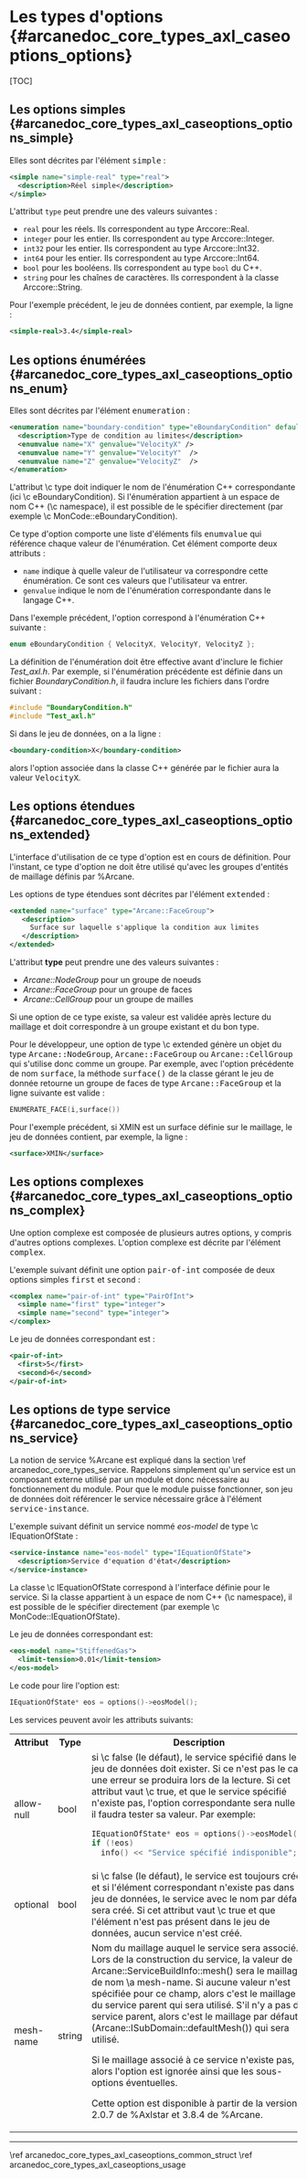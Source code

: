 ﻿# Les types d'options {#arcanedoc_core_types_axl_caseoptions_options}

[TOC]

## Les options simples {#arcanedoc_core_types_axl_caseoptions_options_simple}

Elles sont décrites par l'élément <tt>simple</tt> :

```xml
<simple name="simple-real" type="real">
  <description>Réel simple</description>
</simple>
```

L'attribut `type` peut prendre une des valeurs suivantes :
- `real` pour les réels. Ils correspondent au type Arccore::Real.
- `integer` pour les entier. Ils correspondent au type Arccore::Integer.
- `int32` pour les entier. Ils correspondent au type Arccore::Int32.
- `int64` pour les entier. Ils correspondent au type Arccore::Int64.
- `bool` pour les booléens. Ils correspondent au type `bool` du C++.
- `string` pour les chaînes de caractères. Ils correspondent à la classe Arccore::String.

Pour l'exemple précédent, le jeu de données contient, par exemple, la ligne :

```xml
<simple-real>3.4</simple-real>
```

## Les options énumérées {#arcanedoc_core_types_axl_caseoptions_options_enum}

Elles sont décrites par l'élément <tt>enumeration</tt> :

```xml
<enumeration name="boundary-condition" type="eBoundaryCondition" default="X">
  <description>Type de condition au limites</description>
  <enumvalue name="X" genvalue="VelocityX" />
  <enumvalue name="Y" genvalue="VelocityY"  />
  <enumvalue name="Z" genvalue="VelocityZ"  />
</enumeration>
```

L'attribut \c type doit indiquer le nom de
l'énumération C++ correspondante (ici \c eBoundaryCondition). Si
l'énumération appartient à un espace de nom C++ (\c namespace), il
est possible de le spécifier directement (par exemple \c MonCode::eBoundaryCondition).
	
Ce type d'option comporte une liste d'éléments fils
<tt>enumvalue</tt> qui référence chaque valeur
de l'énumération. Cet élément comporte deux attributs :
- `name` indique à quelle valeur de l'utilisateur va
  correspondre cette énumération. Ce sont ces valeurs que
  l'utilisateur va entrer.
- `genvalue` indique le nom de l'énumération correspondante
  dans le langage C++.

Dans l'exemple précédent, l'option correspond à l'énumération C++
suivante :

```cpp
enum eBoundaryCondition { VelocityX, VelocityY, VelocityZ };
```

La définition de l'énumération doit être effective avant d'inclure
le fichier *Test_axl.h*. Par exemple, si l'énumération
précédente est définie dans un fichier *BoundaryCondition.h*,
il faudra inclure les fichiers dans l'ordre suivant :
```cpp
#include "BoundaryCondition.h"
#include "Test_axl.h"
```
  
Si dans le jeu de données, on a la ligne :

```xml
<boundary-condition>X</boundary-condition>
```
 
alors l'option associée dans la classe C++ générée par le fichier aura
la valeur <tt>VelocityX</tt>.

## Les options étendues {#arcanedoc_core_types_axl_caseoptions_options_extended}

L'interface d'utilisation de ce type d'option est en cours de définition.
Pour l'instant, ce type d'option ne doit être utilisé qu'avec les 
groupes d'entités de maillage définis par %Arcane.

  Les options de type étendues sont décrites par l'élément <tt>extended</tt> :

```xml
<extended name="surface" type="Arcane::FaceGroup">
   <description>
     Surface sur laquelle s'applique la condition aux limites
   </description>
</extended>
```

L'attribut <b>type</b> peut prendre une des valeurs suivantes :
  
- *Arcane::NodeGroup* pour un groupe de noeuds
- *Arcane::FaceGroup* pour un groupe de faces
- *Arcane::CellGroup* pour un groupe de mailles

Si une option de ce type existe, sa valeur est validée après lecture
du maillage et doit correspondre à un groupe existant et du bon type.

Pour le développeur, une option de type \c extended génère un objet du type
<tt>Arcane::NodeGroup</tt>, <tt>Arcane::FaceGroup</tt> 
ou <tt>Arcane::CellGroup</tt> qui s'utilise donc comme un groupe. Par exemple,
avec l'option précédente de nom <tt>surface</tt>, la méthode
<tt>surface()</tt> de la classe gérant le jeu de donnée retourne un
groupe de faces de type <tt>Arcane::FaceGroup</tt> et la ligne suivante est valide :

```cpp
ENUMERATE_FACE(i,surface())
```

Pour l'exemple précédent, si XMIN est un surface définie sur le maillage,
le jeu de données contient, par exemple, la ligne :

```xml
<surface>XMIN</surface>
```

## Les options complexes {#arcanedoc_core_types_axl_caseoptions_options_complex}

Une option complexe est composée de plusieurs autres options, y compris
d'autres options complexes. L'option complexe est décrite par l'élément <tt>complex</tt>.

L'exemple suivant définit une option <tt>pair-of-int</tt> composée
de deux options simples <tt>first</tt> et <tt>second</tt> :

```xml
<complex name="pair-of-int" type="PairOfInt">
  <simple name="first" type="integer">
  <simple name="second" type="integer">
</complex>
```

Le jeu de données correspondant est :

```xml
<pair-of-int>
  <first>5</first>
  <second>6</second>
</pair-of-int>
```

## Les options de type service {#arcanedoc_core_types_axl_caseoptions_options_service}

La notion de service %Arcane est expliqué dans la section \ref arcanedoc_core_types_service.
Rappelons simplement qu'un service est un composant externe utilisé par un module
et donc nécessaire au fonctionnement du module. Pour que le module puisse
fonctionner, son jeu de données doit référencer le service nécessaire grâce à
l'élément <tt>service-instance</tt>.

L'exemple suivant définit un service nommé *eos-model* 
de type \c IEquationOfState :

```xml
<service-instance name="eos-model" type="IEquationOfState">
  <description>Service d'equation d'état</description>
</service-instance>
```

La classe \c IEquationOfState correspond à l'interface définie pour le service.
Si la classe appartient à un espace de nom C++ (\c namespace), il est
possible de le spécifier directement (par exemple \c
MonCode::IEquationOfState).

Le jeu de données correspondant est:

```xml
<eos-model name="StiffenedGas">
  <limit-tension>0.01</limit-tension>
</eos-model>
```

Le code pour lire l'option est:
  
```cpp
IEquationOfState* eos = options()->eosModel();
```
  
Les services peuvent avoir les attributs suivants:
<table>
<tr>
<th>Attribut</th>
<th>Type</th>
<th>Description</th>
</tr>
<tr>
<td>allow-null</td>
<td>bool</td>
<td>si \c false (le défaut), le service spécifié dans le jeu de
données doit exister. Si ce n'est pas le cas, une erreur se produira
lors de la lecture. Si cet attribut vaut \c true, et que le service
spécifié n'existe pas, l'option correspondante sera nulle et il
faudra tester sa valeur. Par exemple:

```cpp
IEquationOfState* eos = options()->eosModel();
if (!eos)
  info() << "Service spécifié indisponible";
```
</td>
</tr>

<tr>
<td>optional</td>
<td>bool</td>
<td>si \c false (le défaut), le service est toujours créé et si
l'élément correspondant n'existe pas dans le jeu de données, le
service avec le nom par défaut sera créé. Si cet attribut vaut \c
true et que l'élément n'est pas présent dans le jeu de données,
aucun service n'est créé.
</td>
</tr>

<tr>
<td>mesh-name</td>
<td>string</td>
<td>Nom du maillage auquel le service sera associé. Lors de la
construction du service, la valeur de Arcane::ServiceBuildInfo::mesh()
sera le maillage de nom \a mesh-name. Si aucune valeur n'est spécifiée pour ce
champ, alors c'est le maillage du service parent qui sera
utilisé. S'il n'y a pas de service parent, alors c'est le maillage par
défaut (Arcane::ISubDomain::defaultMesh()) qui sera utilisé.

Si le maillage associé à ce service n'existe pas, alors l'option est
ignorée ainsi que les sous-options éventuelles.

Cette option est disponible à partir de la version 2.0.7 de %Axlstar
et 3.8.4 de %Arcane.
</td>
</tr>

</table>

____

<div class="section_buttons">
<span class="back_section_button">
\ref arcanedoc_core_types_axl_caseoptions_common_struct
</span>
<span class="next_section_button">
\ref arcanedoc_core_types_axl_caseoptions_usage
</span>
</div>
